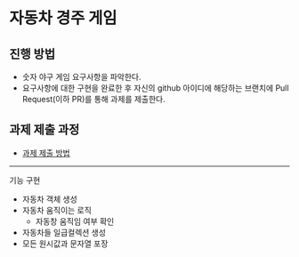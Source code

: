 # 자동차 경주 게임
## 진행 방법
* 숫자 야구 게임 요구사항을 파악한다.
* 요구사항에 대한 구현을 완료한 후 자신의 github 아이디에 해당하는 브랜치에 Pull Request(이하 PR)를 통해 과제를 제출한다.

## 과제 제출 과정
* [과제 제출 방법](https://github.com/next-step/nextstep-docs/tree/master/precourse)

---

기능 구현

- 자동차 객체 생성
- 자동차 움직이는 로직
  - 자동창 움직임 여부 확인
- 자동차들 일급컬렉션 생성
- 모든 원시값과 문자열 포장
